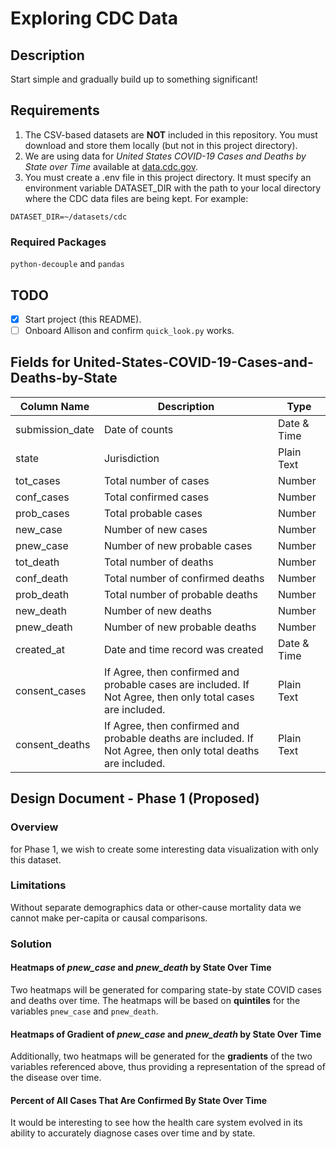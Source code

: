 # Exploring CDC Data

## Description

Start simple and gradually build up to something significant!

## Requirements

1) The CSV-based datasets are __NOT__ included in this repository. You must download and store them locally (but not in this project directory).
2) We are using data for _United States COVID-19 Cases and Deaths by State over Time_ available at [data.cdc.gov](https://data.cdc.gov/Case-Surveillance/United-States-COVID-19-Cases-and-Deaths-by-State-o/9mfq-cb36).
3) You must create a .env file in this project directory. It must specify an environment variable DATASET_DIR with the path to your local directory where the CDC data files are being kept. For example:

```
DATASET_DIR=~/datasets/cdc
```

### Required Packages

```python-decouple``` and ```pandas```

## TODO

- [x] Start project (this README).
- [ ] Onboard Allison and confirm ```quick_look.py``` works.

## Fields for United-States-COVID-19-Cases-and-Deaths-by-State

| Column Name | Description | Type |
| --- | --- | --- |
| submission_date | Date of counts | Date & Time
| state  | Jurisdiction | Plain Text |
| tot_cases  | Total number of cases | Number |
| conf_cases  | Total confirmed cases | Number |
| prob_cases  | Total probable cases | Number |
| new_case  | Number of new cases | Number |
| pnew_case  | Number of new probable cases | Number |
| tot_death  | Total number of deaths | Number |
| conf_death  | Total number of confirmed deaths | Number |
| prob_death | Total number of probable deaths | Number |
| new_death  | Number of new deaths | Number |
| pnew_death | Number of new probable deaths | Number |
| created_at | Date and time record was created | Date & Time |
| consent_cases | If Agree, then confirmed and probable cases are included. If Not Agree, then only total cases are included. | Plain Text |
| consent_deaths | If Agree, then confirmed and probable deaths are included. If Not Agree, then only total deaths are included. | Plain Text |

## Design Document - Phase 1 (Proposed)

### Overview

for Phase 1, we wish to create some interesting data visualization with only this dataset.

### Limitations

Without separate demographics data or other-cause mortality data we cannot make per-capita or causal comparisons.

### Solution

#### Heatmaps of _pnew_case_ and _pnew_death_ by State Over Time

Two heatmaps will be generated for comparing state-by state COVID cases and deaths over time. The heatmaps will be based on __quintiles__ for the variables ```pnew_case``` and ```pnew_death```.

#### Heatmaps of Gradient of _pnew_case_ and _pnew_death_ by State Over Time


Additionally, two heatmaps will be generated for the __gradients__ of the two variables referenced above, thus providing a representation of the spread of the disease over time.

#### Percent of All Cases That Are Confirmed By State Over Time

It would be interesting to see how the health care system evolved in its ability to accurately diagnose cases over time and by state.



